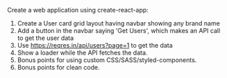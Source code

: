 Create a web application using create-react-app:
1. Create a User card grid layout having navbar showing any brand name
2. Add a button in the navbar saying 'Get Users', which makes an API call to get the user data
3. Use https://reqres.in/api/users?page=1 to get the data
4. Show a loader while the API fetches the data.
5. Bonus points for using custom CSS/SASS/styled-components.
6. Bonus points for clean code.